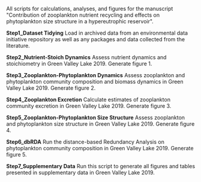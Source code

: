 All scripts for calculations, analyses, and figures for the manuscript "Contribution of zooplankton nutrient recycling and effects on phytoplankton size structure in a hypereutrophic reservoir". 

**Step1_Dataset Tidying** 
Load in archived data from an environmental data initiative repository as well as any packages and data collected from the literature. 

**Step2_Nutrient-Stoich Dynamics**
Assess nutrient dynamics and stoichiometry in Green Valley Lake 2019. Generate figure 1. 

**Step3_Zooplankton-Phytoplankton Dynamics**
Assess zooplankton and phytoplankton community composition and biomass dynamics in Green Valley Lake 2019. Generate figure 2. 

**Step4_Zooplankton Excretion**
Calculate estimates of zooplankton community excretion in Green Valley Lake 2019. Generate figure 3. 

**Step5_Zooplankton-Phytoplankton Size Structure**
Assess zooplankton and phytoplankton size structure in Green Valley Lake 2019. Generate figure 4. 

**Step6_dbRDA**
Run the distance-based Redundancy Analysis on phytoplankton community composition in Green Valley Lake 2019. Generate figure 5. 

**Step7_Supplementary Data**
Run this script to generate all figures and tables presented in supplementary data in Green Valley Lake 2019. 
